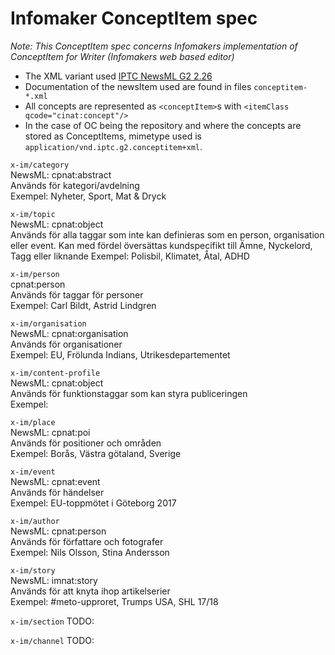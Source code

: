 # Infomaker ConceptItem spec
*Note: This ConceptItem spec concerns Infomakers implementation of ConceptItem for Writer (Infomakers web based editor)*

- The XML variant used [IPTC NewsML G2 2.26](https://iptc.org/standards/newsml-g2/)
- Documentation of the newsItem used are found in files `conceptitem-*.xml`
- All concepts are represented as `<conceptItem>`s with `<itemClass qcode="cinat:concept"/>`
- In the case of OC being the repository and where the concepts are stored as ConceptItems, mimetype used is `application/vnd.iptc.g2.conceptitem+xml`.

`x-im/category`  
NewsML: cpnat:abstract  
Används för kategori/avdelning  
Exempel: Nyheter, Sport, Mat & Dryck  

`x-im/topic`  
NewsML: cpnat:object  
Används för alla taggar som inte kan definieras som en person, organisation eller event. Kan med fördel översättas kundspecifikt till Ämne, Nyckelord, Tagg eller liknande 
Exempel: Polisbil, Klimatet, Åtal, ADHD 
	
`x-im/person`  
cpnat:person  
Används för taggar för personer  
Exempel: Carl Bildt, Astrid Lindgren  

`x-im/organisation`  
NewsML: cpnat:organisation  
Används för organisationer  
Exempel: EU, Frölunda Indians, Utrikesdepartementet  

`x-im/content-profile`  
NewsML: cpnat:object  
Används för funktionstaggar som kan styra publiceringen  
Exempel:  

`x-im/place`  
NewsML: cpnat:poi  
Används för positioner och områden  
Exempel: Borås, Västra götaland, Sverige  

`x-im/event`  
NewsML: cpnat:event  
Används för händelser  
Exempel: EU-toppmötet i Göteborg 2017  

`x-im/author`  
NewsML: cpnat:person  
Används för författare och fotografer  
Exempel: Nils Olsson, Stina Andersson  

`x-im/story`  
NewsML: imnat:story  
Används för att knyta ihop artikelserier  
Exempel: #meto-upproret, Trumps USA, SHL 17/18  

`x-im/section`
TODO:

`x-im/channel`
TODO:
